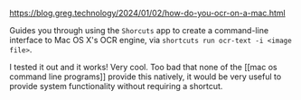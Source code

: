 https://blog.greg.technology/2024/01/02/how-do-you-ocr-on-a-mac.html

Guides you through using the `Shorcuts` app to create a command-line interface to Mac OS X's OCR engine, via `shortcuts run ocr-text -i <image file>`.

I tested it out and it works! Very cool. Too bad that none of the [[mac os command line programs]] provide this natively, it would be very useful to provide system functionality without requiring a shortcut.